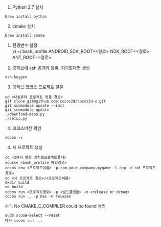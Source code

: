 
1. Python 2.7 설치
```
brew install python
```

2. cmake 설치
```
brew install cmake
```

1. 환경변수 설정   
vi ~/.bash_profile
ANDROID_SDK_ROOT=<경로>
NDK_ROOT=<경로> 
ANT_ROOT=<경로>  

2. 깃허브에 ssh 공개키 등록. 키가없다면 생성
```
ssh-keygen
```
3. 깃허브 코코스 프로젝트 클론
```
cd <내컴퓨터 프로젝트 받을 경로>
git clone git@github.com:cocos2d/cocos2d-x.git
git submodule update --init
git submodule update
./download-deps.py
./setup.py
```

4. 코코스버전 확인
```
cocos -v
```

4. 새 프로젝트 생성
```
cd <2에서 받은 깃허브프로젝트폴더>
source <bash_profile 파일경로>
cocos new <프로젝트이름> -p com.your_company.mygame -l cpp -d <새 프로젝트 경로>
cd <새 프로젝트 경로>/<프로젝트이름>
mkdir build
cd build
cocos run <프로젝트경로> -p <빌드플랫폼> -m <release or debug>
cocos run .. -p mac -m release
```

4-1. No CMAKE_C_COMPILER could be found 에러
```
sudo xcode-select --reset
다시 cocos run ...
```
